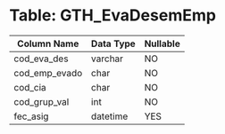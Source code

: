 # Table: GTH_EvaDesemEmp

| Column Name | Data Type | Nullable |
|-------------|-----------|----------|
| cod_eva_des | varchar | NO |
| cod_emp_evado | char | NO |
| cod_cia | char | NO |
| cod_grup_val | int | NO |
| fec_asig | datetime | YES |

